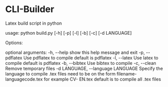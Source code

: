 CLI-Builder
===========

Latex build script in python

usage: python build.py [-h] [-p] [-l] [-b] [-c] [-d LANGUAGE]

Options:

optional arguments:
  -h, --help            show this help message and exit
  -p, --pdflatex        Use pdflatex to compile default is pdflatex
  -l, --latex           Use latex to compile default is pdflatex
  -b, --bibtex          Use bibtex to compile
  -c, --clean           Remove temporary files
  -d LANGUAGE, --language LANGUAGE
                        Specify the language to compile .tex files need to be
                        on the form filename-languagecode.tex for example CV-
                        EN.tex default is to compile all .tex files

